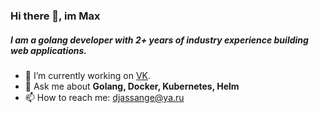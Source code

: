 ### Hi there 👋, im Max

##### I am a golang developer with 2+ years of industry experience building web applications.

- 🔭 I’m currently working on [VK](https://github.com/VKCOM).
- 💬 Ask me about **Golang, Docker, Kubernetes, Helm**
- 📫 How to reach me: djassange@ya.ru

